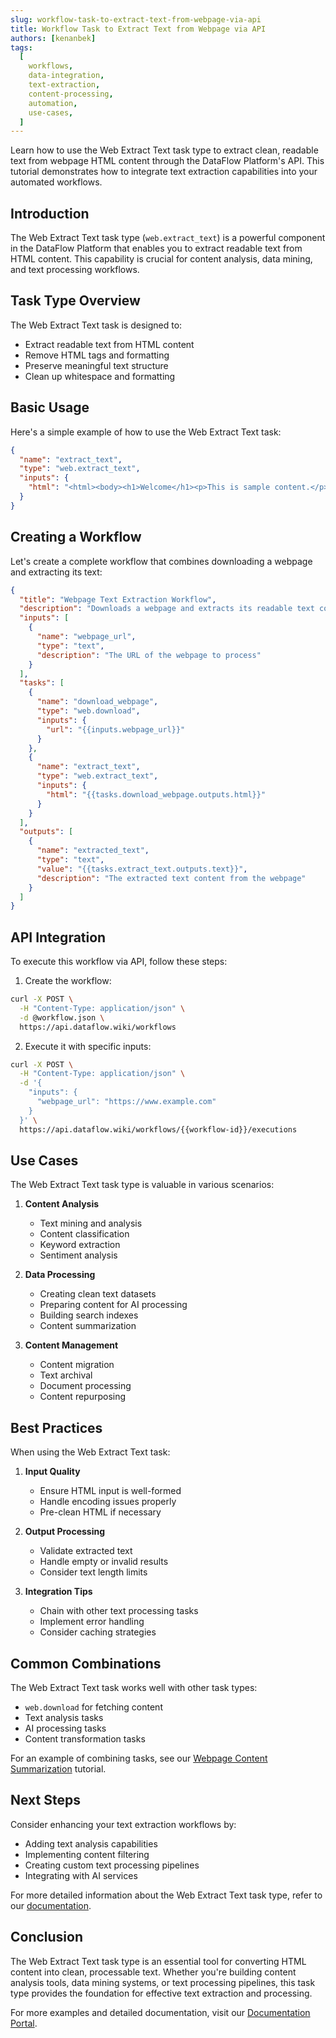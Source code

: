 ```yaml
---
slug: workflow-task-to-extract-text-from-webpage-via-api
title: Workflow Task to Extract Text from Webpage via API
authors: [kenanbek]
tags:
  [
    workflows,
    data-integration,
    text-extraction,
    content-processing,
    automation,
    use-cases,
  ]
---
```


Learn how to use the Web Extract Text task type to extract clean, readable text from webpage HTML content through the DataFlow Platform's API. This tutorial demonstrates how to integrate text extraction capabilities into your automated workflows.

<!-- truncate -->

## Introduction

The Web Extract Text task type (`web.extract_text`) is a powerful component in the DataFlow Platform that enables you to extract readable text from HTML content. This capability is crucial for content analysis, data mining, and text processing workflows.

## Task Type Overview

The Web Extract Text task is designed to:

- Extract readable text from HTML content
- Remove HTML tags and formatting
- Preserve meaningful text structure
- Clean up whitespace and formatting

## Basic Usage

Here's a simple example of how to use the Web Extract Text task:

```json
{
  "name": "extract_text",
  "type": "web.extract_text",
  "inputs": {
    "html": "<html><body><h1>Welcome</h1><p>This is sample content.</p></body></html>"
  }
}
```

## Creating a Workflow

Let's create a complete workflow that combines downloading a webpage and extracting its text:

```json
{
  "title": "Webpage Text Extraction Workflow",
  "description": "Downloads a webpage and extracts its readable text content",
  "inputs": [
    {
      "name": "webpage_url",
      "type": "text",
      "description": "The URL of the webpage to process"
    }
  ],
  "tasks": [
    {
      "name": "download_webpage",
      "type": "web.download",
      "inputs": {
        "url": "{{inputs.webpage_url}}"
      }
    },
    {
      "name": "extract_text",
      "type": "web.extract_text",
      "inputs": {
        "html": "{{tasks.download_webpage.outputs.html}}"
      }
    }
  ],
  "outputs": [
    {
      "name": "extracted_text",
      "type": "text",
      "value": "{{tasks.extract_text.outputs.text}}",
      "description": "The extracted text content from the webpage"
    }
  ]
}
```

## API Integration

To execute this workflow via API, follow these steps:

1. Create the workflow:

```bash
curl -X POST \
  -H "Content-Type: application/json" \
  -d @workflow.json \
  https://api.dataflow.wiki/workflows
```

2. Execute it with specific inputs:

```bash
curl -X POST \
  -H "Content-Type: application/json" \
  -d '{
    "inputs": {
      "webpage_url": "https://www.example.com"
    }
  }' \
  https://api.dataflow.wiki/workflows/{{workflow-id}}/executions
```

## Use Cases

The Web Extract Text task type is valuable in various scenarios:

1. **Content Analysis**

   - Text mining and analysis
   - Content classification
   - Keyword extraction
   - Sentiment analysis

2. **Data Processing**

   - Creating clean text datasets
   - Preparing content for AI processing
   - Building search indexes
   - Content summarization

3. **Content Management**
   - Content migration
   - Text archival
   - Document processing
   - Content repurposing

## Best Practices

When using the Web Extract Text task:

1. **Input Quality**

   - Ensure HTML input is well-formed
   - Handle encoding issues properly
   - Pre-clean HTML if necessary

2. **Output Processing**

   - Validate extracted text
   - Handle empty or invalid results
   - Consider text length limits

3. **Integration Tips**
   - Chain with other text processing tasks
   - Implement error handling
   - Consider caching strategies

## Common Combinations

The Web Extract Text task works well with other task types:

- `web.download` for fetching content
- Text analysis tasks
- AI processing tasks
- Content transformation tasks

For an example of combining tasks, see our [Webpage Content Summarization](/blog/workflow-to-summarize-webpage-content-via-api) tutorial.

## Next Steps

Consider enhancing your text extraction workflows by:

- Adding text analysis capabilities
- Implementing content filtering
- Creating custom text processing pipelines
- Integrating with AI services

For more detailed information about the Web Extract Text task type, refer to our [documentation](/docs/task-types/web-extract-text).

## Conclusion

The Web Extract Text task type is an essential tool for converting HTML content into clean, processable text. Whether you're building content analysis tools, data mining systems, or text processing pipelines, this task type provides the foundation for effective text extraction and processing.

For more examples and detailed documentation, visit our [Documentation Portal](/docs).
